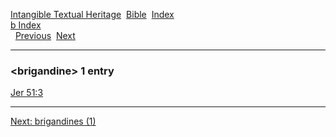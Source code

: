 [Intangible Textual Heritage](../../index)  [Bible](../index) 
[Index](index)   
[b Index](_b_)  
  [Previous](c01697)  [Next](c01699) 

------------------------------------------------------------------------

### &lt;brigandine&gt; 1 entry

[Jer 51:3](../kjv/jer051.htm#003)  

------------------------------------------------------------------------

[Next: brigandines (1)](c01699)
